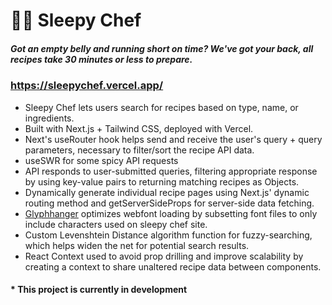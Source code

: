 # 👩‍🍳 Sleepy Chef
##### Got an empty belly and running short on time? We've got your back, _all recipes take 30 minutes or less to prepare_.

### https://sleepychef.vercel.app/

- Sleepy Chef lets users search for recipes based on type, name, or ingredients.
- Built with Next.js + Tailwind CSS, deployed with Vercel.
- Next's useRouter hook helps send and receive the user's query + query parameters, necessary to filter/sort the recipe API data.
- useSWR for some spicy API requests
- API responds to user-submitted queries, filtering appropriate response by using key-value pairs to returning matching recipes as Objects.
- Dynamically generate individual recipe pages using Next.js' dynamic routing method and getServerSideProps for server-side data fetching.
- [Glyphhanger](https://www.npmjs.com/package/glyphhanger/v/3.2.0) optimizes webfont loading by subsetting font files to only include characters used on sleepy chef site.
- Custom Levenshtein Distance algorithm function for fuzzy-searching, which helps widen the net for potential search results.
- React Context used to avoid prop drilling and improve scalability by creating a context to share unaltered recipe data between components.
#### * This project is currently in development
